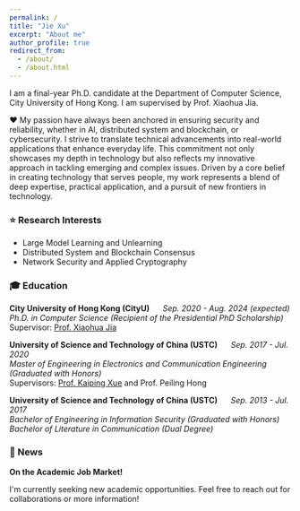 ```yaml
---
permalink: /
title: "Jie Xu"
excerpt: "About me"
author_profile: true
redirect_from: 
  - /about/
  - /about.html
---
```


I am a final-year Ph.D. candidate at the Department of Computer Science, City University of Hong Kong. I am supervised by Prof. Xiaohua Jia.  

❤️ My passion have always been anchored in ensuring security and reliability, whether in AI, distributed system and blockchain, or cybersecurity.  I strive to translate technical advancements into real-world applications that enhance everyday life. This commitment not only showcases my depth in technology but also reflects my innovative approach in tackling emerging and complex issues. Driven by a core belief in creating technology that serves people, my work represents a blend of deep expertise, practical application, and a pursuit of new frontiers in technology.

### ⭐ Research Interests
- Large Model Learning and Unlearning
- Distributed System and Blockchain Consensus
- Network Security and Applied Cryptography

### 🎓 Education
**City University of Hong Kong (CityU)** &nbsp;&nbsp;&nbsp;&nbsp; _Sep. 2020 - Aug. 2024 (expected)_  
_Ph.D. in Computer Science (Recipient of the Presidential PhD Scholarship)_  
Supervisor: [Prof. Xiaohua Jia](https://www.cs.cityu.edu.hk/~jia/) 

**University of Science and Technology of China (USTC)** &nbsp;&nbsp;&nbsp;&nbsp; _Sep. 2017 - Jul. 2020_  
_Master of Engineering in Electronics and Communication Engineering (Graduated with Honors)_  
Supervisors: [Prof. Kaiping Xue](http://staff.ustc.edu.cn/~kpxue/) and Prof. Peiling Hong

**University of Science and Technology of China (USTC)** &nbsp;&nbsp;&nbsp;&nbsp; _Sep. 2013 - Jul. 2017_  
_Bachelor of Engineering in Information Security (Graduated with Honors)_  
_Bachelor of Literature in Communication (Dual Degree)_  

### 📢 News
**On the Academic Job Market!**  

I'm currently seeking new academic opportunities. Feel free to reach out for collaborations or more information!

